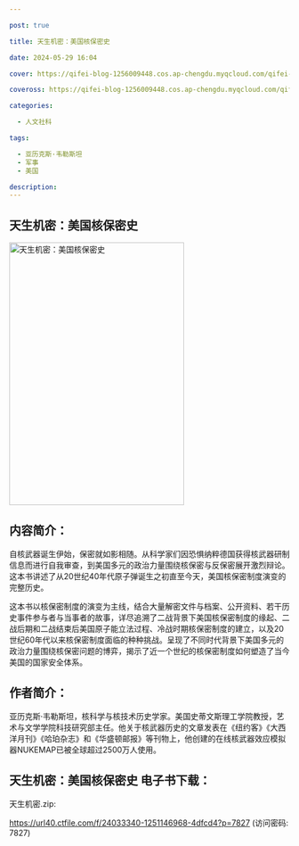 ```yaml
---

post: true

title: 天生机密：美国核保密史

date: 2024-05-29 16:04

cover: https://qifei-blog-1256009448.cos.ap-chengdu.myqcloud.com/qifei-blog/6573b970c458853aefc46415.jpg

coveross: https://qifei-blog-1256009448.cos.ap-chengdu.myqcloud.com/qifei-blog/6573b970c458853aefc46415.jpg

categories:

  - 人文社科

tags:

  - 亚历克斯·韦勒斯坦
  - 军事
  - 美国

description:
---
```


## 天生机密：美国核保密史
<img alt="天生机密：美国核保密史 " class="aligncenter loading" data-was-processed="true" decoding="async" fetchpriority="high" height="471" src="https://qifei-blog-1256009448.cos.ap-chengdu.myqcloud.com/qifei-blog/6573b970c458853aefc46415.jpg " style="cursor: zoom-in;" width="314"/>

## 内容简介：

自核武器诞生伊始，保密就如影相随。从科学家们因恐惧纳粹德国获得核武器研制信息而进行自我审查，到美国多元的政治力量围绕核保密与反保密展开激烈辩论。这本书讲述了从20世纪40年代原子弹诞生之初直至今天，美国核保密制度演变的完整历史。

这本书以核保密制度的演变为主线，结合大量解密文件与档案、公开资料、若干历史事件参与者与当事者的故事，详尽追溯了二战背景下美国核保密制度的缘起、二战后期和二战结束后美国原子能立法过程、冷战时期核保密制度的建立，以及20世纪60年代以来核保密制度面临的种种挑战。呈现了不同时代背景下美国多元的政治力量围绕核保密问题的博弈，揭示了近一个世纪的核保密制度如何塑造了当今美国的国家安全体系。

## 作者简介：

亚历克斯·韦勒斯坦，核科学与核技术历史学家。美国史蒂文斯理工学院教授，艺术与文学学院科技研究部主任。他关于核武器历史的文章发表在《纽约客》《大西洋月刊》《哈珀杂志》和《华盛顿邮报》等刊物上，他创建的在线核武器效应模拟器NUKEMAP已被全球超过2500万人使用。

## 天生机密：美国核保密史 电子书下载：

天生机密.zip: 

https://url40.ctfile.com/f/24033340-1251146968-4dfcd4?p=7827 (访问密码: 7827)

